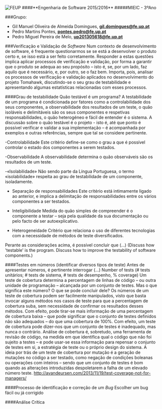 <img src="https://encrypted-tbn2.gstatic.com/images?q=tbn:ANd9GcQ5v37xur40kL994HczH-li9mzyHP47jhvORpy-vNoHzatPjm11gSvwLVU" alt="FEUP">
####**Engenharia de Software 2015/2016**
#####MIEIC - 3ºAno

###Grupo:
- Gil Manuel Oliveira de Almeida Domingues, **gil.domingues@fe.up.pt**
- Pedro Martins Pontes, **pontes.pedro@fe.up.pt**
- Pedro Miguel Pereira de Melo, **up201305618@fe.up.pt**

###Verificação e Validação de *Software*
Num contexto de desenvolvimento de software, é frequente questionarmos se se está a desenvolver o produto certo e, se isso está a ser feito corretamente. Responder a estas questões implica aplicar processos de verificação e validação, por forma a garantir que o produto se adequa ao seu propósito – isto é, se, por um lado, faz aquilo que é necessário, e, por outro, se o faz bem.
Importa, pois, analisar os processos de verificação e validação aplicados no desenvolvimento do projeto Tomahawk, discutindo-se o seu grau de testabilidade e apresentando algumas estatísticas relacionadas com esses processos.


####Grau de testabilidade
Quão testável é um programa? A testabilidade de um programa é condicionada por fatores como a controlabilidade dos seus componentes, a observabilidade dos resultados de um teste, o quão isoláveis e delimitáveis são os seus componentes e respetivas responsabilidades, o quão heterogéneo e fácil de entender é o sistema.
A discussão sobre o quão testável é o projeto - isto é, até que ponto é possível verificar e validar a sua implementação – é acompanhada por exemplos e outras referências, sempre que tal se considere pertinente.


-Controlabilidade
Este critério define-se como o grau a que é possível controlar o estado dos componentes a serem testados. 


-Observabilidade
A observabilidade determina o quão observáveis são os resultados de um teste. 


-«Isolabilidade»
Não sendo parte da Língua Portuguesa, o termo «isolabilidade» respeita ao grau de testabilidade de um componente, isoladamente.


- Separação de responsabilidades
Este critério está intimamente ligado ao anterior, e implica a delimitação de responsabilidades entre os vários componentes a ser testados.


- Inteligibilidade
Medida do quão simples de compreender é o componente a testar – seja pela qualidade da sua documentação ou pelo facto de ser autoexplicativo.


- Heterogeneidade
Critério que relaciona o uso de diferentes tecnologias com a necessidade de métodos de teste diversificados.



Perante as considerações acima, é possível concluir que (…)
(Discuss how 'testable' is the program. Discuss how to improve the testability of software components.)

####Testes em números
(identificar diversos tipos de teste)
Antes de apresentar números, é pertinente interrogar (…)
Number of tests (# tests unitários; # tests de sistema, # tests de desempenho, % coverage)
Um teste de cobertura determina a percentagem de linhas de código – ou outra unidade de programação – alcançada por um conjunto de testes. Mas o que significa este número? O que se pode concluir dele?
Os números de um teste de cobertura podem ser facilmente manipulados, visto que basta invocar alguns métodos nos casos de teste para que a percentagem de cobertura suba, sem necessidade de confirmar os resultados desses métodos.
Com efeito, pode tirar-se mais informação de uma percentagem de cobertura baixa – que  pode significar que o conjunto de testes definidos não são adequados – do que uma cobertura de 100%. Com efeito, um teste de cobertura pode dizer-nos que um conjunto de testes é inadequado, mas nunca o contrário.
Análise de cobertura é, sobretudo, uma ferramenta de revisão de código, na medida em que identifica qual o código que não foi sujeito a testes – e pode usar-se essa informação para repensar o conjunto de testes em si, a estratégia de teste ou o próprio design do sistema.
A ideia por trás de um teste de cobertura por mutação é a geração de mutações no código a ser testado, como negação de condições boleanas ou operações com inteiros – sendo que um conjunto de testes é bom quando as alterações introduzidas despoletarem a falha de um elevado número teste.
http://avandeursen.com/2013/11/19/test-coverage-not-for-managers/

####Processo de identificação e correção de um *Bug*
Escolher um bug fácil ou já corrigido

####Análise Crítica
